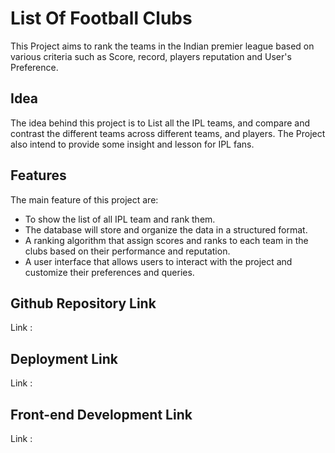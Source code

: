 
# List Of Football Clubs

This Project aims to rank the teams in the Indian premier league based on various criteria such as Score, record, players reputation and User's Preference.

## Idea

The idea behind this project is to List all the IPL teams, and compare and contrast the different teams across different teams, and players. The Project also intend to provide some insight and lesson for IPL fans.

## Features

The main feature of this project are:

- To show the list of all IPL team and rank them.
- The database will store and organize the data in a structured format.
- A ranking algorithm that assign scores and ranks to each team in the clubs based on their performance and reputation.
- A user interface that allows users to interact with the project and customize their preferences and queries.

## Github Repository Link

Link : 

## Deployment Link

Link : 

## Front-end Development Link

Link : 


